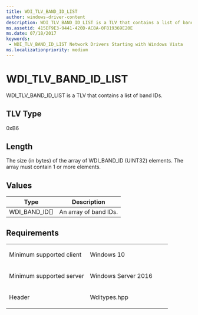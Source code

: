 ```yaml
---
title: WDI_TLV_BAND_ID_LIST
author: windows-driver-content
description: WDI_TLV_BAND_ID_LIST is a TLV that contains a list of band IDs.
ms.assetid: 415EF9E3-9441-420D-AC8A-0F819369E20E
ms.date: 07/18/2017
keywords:
 - WDI_TLV_BAND_ID_LIST Network Drivers Starting with Windows Vista
ms.localizationpriority: medium
---
```


# WDI\_TLV\_BAND\_ID\_LIST


WDI\_TLV\_BAND\_ID\_LIST is a TLV that contains a list of band IDs.

## TLV Type


0xB6

## Length


The size (in bytes) of the array of WDI\_BAND\_ID (UINT32) elements. The array must contain 1 or more elements.

## Values


| Type              | Description           |
|-------------------|-----------------------|
| WDI\_BAND\_ID\[\] | An array of band IDs. |

 

Requirements
------------

<table>
<colgroup>
<col width="50%" />
<col width="50%" />
</colgroup>
<tbody>
<tr class="odd">
<td><p>Minimum supported client</p></td>
<td><p>Windows 10</p></td>
</tr>
<tr class="even">
<td><p>Minimum supported server</p></td>
<td><p>Windows Server 2016</p></td>
</tr>
<tr class="odd">
<td><p>Header</p></td>
<td>Wditypes.hpp</td>
</tr>
</tbody>
</table>

 

 




